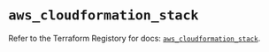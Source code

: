 # `aws_cloudformation_stack`

Refer to the Terraform Registory for docs: [`aws_cloudformation_stack`](https://registry.terraform.io/providers/hashicorp/aws/5.8.0/docs/resources/cloudformation_stack).
